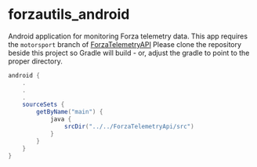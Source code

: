 # forzautils_android
Android application for monitoring Forza telemetry data.
This app requires the `motorsport` branch of [ForzaTelemetryAPI](https://https://github.com/dusanders/ForzaTelemetryAPI)
Please clone the repository beside this project so Gradle will build - or, adjust the gradle to point to the proper directory.
```gradle
android {
    .
    .
    .
    sourceSets {
        getByName("main") {
            java {
                srcDir("../../ForzaTelemetryApi/src")
            }
        }
    }
}
```